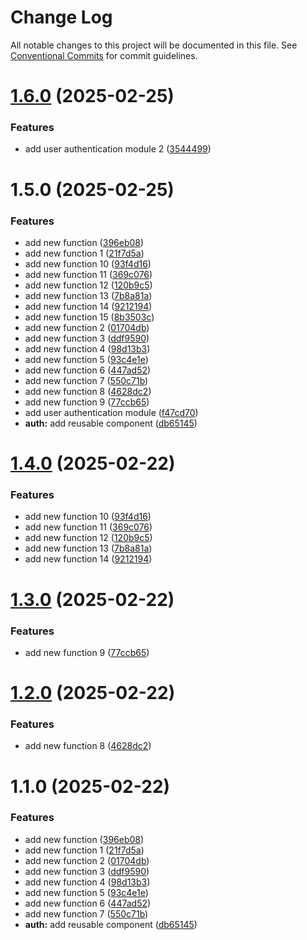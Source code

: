 # Change Log

All notable changes to this project will be documented in this file.
See [Conventional Commits](https://conventionalcommits.org) for commit guidelines.

# [1.6.0](https://github.com/dharmesh-r-patel/react-monorepo/compare/@infineit/react-hooks@1.5.0...@infineit/react-hooks@1.6.0) (2025-02-25)


### Features

* add user authentication module 2 ([3544499](https://github.com/dharmesh-r-patel/react-monorepo/commit/354449900ba5b27bec4d82545e3df769175f799f))





# 1.5.0 (2025-02-25)


### Features

* add new function ([396eb08](https://github.com/dharmesh-r-patel/react-monorepo/commit/396eb0860bbf2fae434c469d2c72cba98efaf586))
* add new function 1 ([21f7d5a](https://github.com/dharmesh-r-patel/react-monorepo/commit/21f7d5a0708dd6d89743afd8c31c09fc56b79d09))
* add new function 10 ([93f4d16](https://github.com/dharmesh-r-patel/react-monorepo/commit/93f4d16ff5c352d07c37401192eb9f4abb78cb81))
* add new function 11 ([369c076](https://github.com/dharmesh-r-patel/react-monorepo/commit/369c076feca0aa170954e1aafadc0da7bba65000))
* add new function 12 ([120b9c5](https://github.com/dharmesh-r-patel/react-monorepo/commit/120b9c5dbe096f0fdcd48a52262c15726a48e66b))
* add new function 13 ([7b8a81a](https://github.com/dharmesh-r-patel/react-monorepo/commit/7b8a81a2d16e802eaeccb14c7128122a50098abd))
* add new function 14 ([9212194](https://github.com/dharmesh-r-patel/react-monorepo/commit/9212194915f9d03a15e963c950cc1d0a1234f208))
* add new function 15 ([8b3503c](https://github.com/dharmesh-r-patel/react-monorepo/commit/8b3503c5df1370f685da9e3674d2152766de10af))
* add new function 2 ([01704db](https://github.com/dharmesh-r-patel/react-monorepo/commit/01704db83e92ac05e56838a9bf4e13e4ca0ba2ca))
* add new function 3 ([ddf9590](https://github.com/dharmesh-r-patel/react-monorepo/commit/ddf95906360bb67987237da6160ced12dc0861af))
* add new function 4 ([98d13b3](https://github.com/dharmesh-r-patel/react-monorepo/commit/98d13b38e1dc5e40a8cab02ecde1dae4b77b2a20))
* add new function 5 ([93c4e1e](https://github.com/dharmesh-r-patel/react-monorepo/commit/93c4e1ec087a8fbcc99d22f2b0625478f6e29df7))
* add new function 6 ([447ad52](https://github.com/dharmesh-r-patel/react-monorepo/commit/447ad52a718df94549a1796335dd5b62046520fe))
* add new function 7 ([550c71b](https://github.com/dharmesh-r-patel/react-monorepo/commit/550c71b45f37bf99ae843b8f6a8c834e080bef2c))
* add new function 8 ([4628dc2](https://github.com/dharmesh-r-patel/react-monorepo/commit/4628dc26483bf404b505627c3e0de3c3542bcfd8))
* add new function 9 ([77ccb65](https://github.com/dharmesh-r-patel/react-monorepo/commit/77ccb652bdba44946cbe5c731011c74ca750d006))
* add user authentication module ([f47cd70](https://github.com/dharmesh-r-patel/react-monorepo/commit/f47cd7010f0eb7a1a78b5acf17f2bbe68360c5c0))
* **auth:** add reusable component ([db65145](https://github.com/dharmesh-r-patel/react-monorepo/commit/db65145f2b334ebccf66660f0905ee4031e5d0c4))





# [1.4.0](https://github.com/dharmesh-r-patel/react-monorepo/compare/@infineit/react-hooks@1.3.0...@infineit/react-hooks@1.4.0) (2025-02-22)


### Features

* add new function 10 ([93f4d16](https://github.com/dharmesh-r-patel/react-monorepo/commit/93f4d16ff5c352d07c37401192eb9f4abb78cb81))
* add new function 11 ([369c076](https://github.com/dharmesh-r-patel/react-monorepo/commit/369c076feca0aa170954e1aafadc0da7bba65000))
* add new function 12 ([120b9c5](https://github.com/dharmesh-r-patel/react-monorepo/commit/120b9c5dbe096f0fdcd48a52262c15726a48e66b))
* add new function 13 ([7b8a81a](https://github.com/dharmesh-r-patel/react-monorepo/commit/7b8a81a2d16e802eaeccb14c7128122a50098abd))
* add new function 14 ([9212194](https://github.com/dharmesh-r-patel/react-monorepo/commit/9212194915f9d03a15e963c950cc1d0a1234f208))





# [1.3.0](https://github.com/dharmesh-r-patel/react-monorepo/compare/@infineit/react-hooks@1.2.0...@infineit/react-hooks@1.3.0) (2025-02-22)


### Features

* add new function 9 ([77ccb65](https://github.com/dharmesh-r-patel/react-monorepo/commit/77ccb652bdba44946cbe5c731011c74ca750d006))





# [1.2.0](https://github.com/dharmesh-r-patel/react-monorepo/compare/@infineit/react-hooks@1.1.0...@infineit/react-hooks@1.2.0) (2025-02-22)


### Features

* add new function 8 ([4628dc2](https://github.com/dharmesh-r-patel/react-monorepo/commit/4628dc26483bf404b505627c3e0de3c3542bcfd8))





# 1.1.0 (2025-02-22)


### Features

* add new function ([396eb08](https://github.com/dharmesh-r-patel/react-monorepo/commit/396eb0860bbf2fae434c469d2c72cba98efaf586))
* add new function 1 ([21f7d5a](https://github.com/dharmesh-r-patel/react-monorepo/commit/21f7d5a0708dd6d89743afd8c31c09fc56b79d09))
* add new function 2 ([01704db](https://github.com/dharmesh-r-patel/react-monorepo/commit/01704db83e92ac05e56838a9bf4e13e4ca0ba2ca))
* add new function 3 ([ddf9590](https://github.com/dharmesh-r-patel/react-monorepo/commit/ddf95906360bb67987237da6160ced12dc0861af))
* add new function 4 ([98d13b3](https://github.com/dharmesh-r-patel/react-monorepo/commit/98d13b38e1dc5e40a8cab02ecde1dae4b77b2a20))
* add new function 5 ([93c4e1e](https://github.com/dharmesh-r-patel/react-monorepo/commit/93c4e1ec087a8fbcc99d22f2b0625478f6e29df7))
* add new function 6 ([447ad52](https://github.com/dharmesh-r-patel/react-monorepo/commit/447ad52a718df94549a1796335dd5b62046520fe))
* add new function 7 ([550c71b](https://github.com/dharmesh-r-patel/react-monorepo/commit/550c71b45f37bf99ae843b8f6a8c834e080bef2c))
* **auth:** add reusable component ([db65145](https://github.com/dharmesh-r-patel/react-monorepo/commit/db65145f2b334ebccf66660f0905ee4031e5d0c4))
